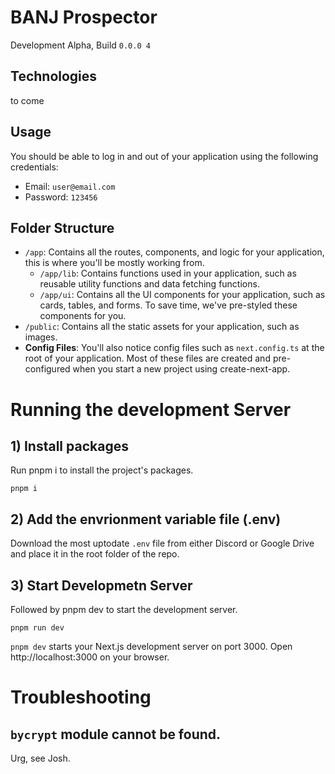 # BANJ Prospector
Development Alpha, Build `0.0.0 4`


## Technologies
to come

## Usage
You should be able to log in and out of your application using the following credentials:

* Email: `user@email.com`
* Password: `123456`

## Folder Structure
* `/app`: Contains all the routes, components, and logic for your application, this is where you'll be mostly working from.
    * `/app/lib`: Contains functions used in your application, such as reusable utility functions and data fetching functions.
    * `/app/ui`: Contains all the UI components for your application, such as cards, tables, and forms. To save time, we've pre-styled these components for you.
* `/public`: Contains all the static assets for your application, such as images.
* **Config Files**: You'll also notice config files such as `next.config.ts` at the root of your application. Most of these files are created and pre-configured when you start a new project using create-next-app.

# Running the development Server

## 1) Install packages

Run pnpm i to install the project's packages.

```
pnpm i
```

## 2) Add the envrionment variable file (.env)

Download the most uptodate `.env` file from either Discord or Google Drive and place it in the root folder of the repo.

## 3) Start Developmetn Server

Followed by pnpm dev to start the development server.

```
pnpm run dev
```

`pnpm dev` starts your Next.js development server on port 3000. Open http://localhost:3000 on your browser. 

# Troubleshooting

## `bycrypt` module cannot be found.

Urg, see Josh.